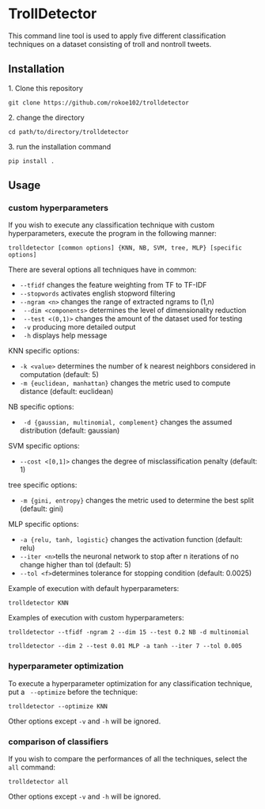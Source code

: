 # TrollDetector
This command line tool is used to apply five different classification techniques on a dataset consisting of troll and nontroll tweets.
## Installation

1\. Clone this repository
```
git clone https://github.com/rokoe102/trolldetector
```
2\. change the directory
```
cd path/to/directory/trolldetector
```
3\. run the installation command
```
pip install .
```

## Usage
### custom hyperparameters
If you wish to execute any classification technique with custom hyperparameters, execute the program in the following manner:

```
trolldetector [common options] {KNN, NB, SVM, tree, MLP} [specific options]
```
There are several options all techniques have in common:
- ``` --tfidf ``` changes the  feature weighting from TF to TF-IDF
- ``` --stopwords ``` activates english stopword filtering
- ``` --ngram <n> ``` changes the range of extracted ngrams to (1,n)
- ``` --dim <components>``` determines the level of dimensionality reduction
- ``` --test <(0,1)>``` changes the amount of the dataset used for testing
- ``` -v``` producing more detailed output
- ``` -h``` displays help message

KNN specific options:
- ```-k <value>``` determines the number of k nearest neighbors considered in computation (default: 5)
- ```-m {euclidean, manhattan}``` changes the metric used to compute distance (default: euclidean)

NB specific options:
- ``` -d {gaussian, multinomial, complement}``` changes the assumed distribution (default: gaussian)

SVM specific options:
- ```--cost <[0,1]>``` changes the degree of misclassification penalty (default: 1)

tree specific options:
- ```-m {gini, entropy}``` changes the metric used to determine the best split (default: gini)

MLP specific options:
- ```-a {relu, tanh, logistic}``` changes the activation function (default: relu)
- ```--iter <n>```tells the neuronal network to stop after n iterations of no change higher than tol (default: 5)
- ```--tol <f>```determines tolerance for stopping condition (default: 0.0025)

Example of execution with default hyperparameters:
```
trolldetector KNN
```
Examples of execution with custom hyperparameters:
```
trolldetector --tfidf -ngram 2 --dim 15 --test 0.2 NB -d multinomial
```
```
trolldetector --dim 2 --test 0.01 MLP -a tanh --iter 7 --tol 0.005
```

### hyperparameter optimization
To execute a hyperparameter optimization for any classification technique, put a ``` --optimize``` before the technique:
```
trolldetector --optimize KNN
```
Other options except ```-v``` and ```-h``` will be ignored.

### comparison of classifiers
If you wish to compare the performances of all the techniques, select the ```all``` command:
```
trolldetector all
```
Other options except ```-v``` and ```-h``` will be ignored.